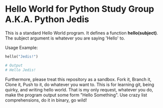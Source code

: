 # Hello World for Python Study Group A.K.A. Python Jedis

This is a standard Hello World program. It defines a function **hello(subject)**. The subject argument is whatever you are saying 'Hello' to.

Usage Example:
```python
hello("Jedis!")

# Output
# Hello Jedis!
```

Furthermore, please treat this repository as a sandbox. Fork it, Branch it, Clone it, Push to it, do whatever you want to. This is for learning git, being quirky, and writing hello world. That is my only request, whatever you do, make the program output some form "Hello Something". Use crazy list comprehensions, do it in binary, go wild!